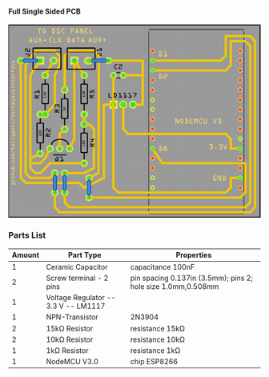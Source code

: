 #### Full Single Sided PCB

![full single sided pcb](pcb_screenshot.png "Full Single Sided PCB")

### Parts List

|Amount|Part Type|Properties|
|--- |--- |--- |
|1|Ceramic Capacitor|capacitance 100nF|
|2|Screw terminal - 2 pins|pin spacing 0.137in (3.5mm); pins 2; hole size 1.0mm,0.508mm|
|1|Voltage Regulator -- 3.3 V -- LM1117|
|1|NPN-Transistor|2N3904|
|2|15kΩ Resistor|resistance 15kΩ|
|2|10kΩ Resistor|resistance 10kΩ|
|1|1kΩ Resistor|resistance 1kΩ|
|1|NodeMCU V3.0|chip ESP8266|